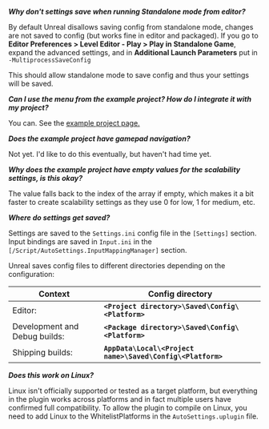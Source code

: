 ***Why don't settings save when running Standalone mode from editor?*** 

By default Unreal disallows saving config from standalone mode, changes are not saved to config (but works fine in editor and packaged). If you go to **Editor Preferences > Level Editor - Play > Play in Standalone Game**, expand the advanced settings, and in **Additional Launch Parameters** put in `-MultiprocessSaveConfig`

This should allow standalone mode to save config and thus your settings will be saved.

***Can I use the menu from the example project? How do I integrate it with my project?***

You can. See the [example project page.](/example-project/#migrating-assets-from-the-example-project)

***Does the example project have gamepad navigation?***

Not yet. I'd like to do this eventually, but haven't had time yet.

***Why does the example project have empty values for the scalability settings, is this okay?***

The value falls back to the index of the array if empty, which makes it a bit faster to create scalability settings as they use 0 for low, 1 for medium, etc.

***Where do settings get saved?***

Settings are saved to the `Settings.ini` config file in the `[Settings]` section. Input bindings are saved in `Input.ini` in the `[/Script/AutoSettings.InputMappingManager]` section.

Unreal saves config files to different directories depending on the configuration:

Context                       | Config directory
----------------------------- | ------------------
Editor:                       |**`<Project directory>\Saved\Config\<Platform>`**
Development and Debug builds: |**`<Package directory>\Saved\Config\<Platform>`**
Shipping builds:              |**`AppData\Local\<Project name>\Saved\Config\<Platform>`**

***Does this work on Linux?***

Linux isn't officially supported or tested as a target platform, but everything in the plugin works across platforms and in fact multiple users have confirmed full compatibility.
To allow the plugin to compile on Linux, you need to add Linux to the WhitelistPlatforms in the `AutoSettings.uplugin` file.